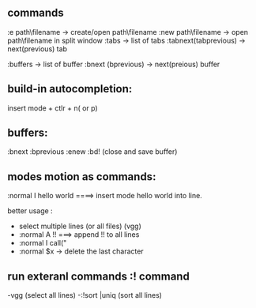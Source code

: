
## commands

 :e path\filename -> create/open path\filename
 :new path\filename  -> open path\filename in split window
 :tabs            -> list of tabs 
 :tabnext(tabprevious) -> next(previous) tab

 :buffers              -> list of buffer
 :bnext (bprevious)    -> next(preious) buffer
  

## build-in autocompletion:
   insert mode + ctlr + n( or p)


## buffers:
  :bnext
  :bprevious
  :enew
  :bd! (close and save buffer)


## modes motion as commands:
 :normal I hello world  ====> insert mode hello world into line.

 better usage :
   - select multiple lines (or all files) (vgg)
   - :normal A !!     ===> append !! to all lines
   - :normal I call(" 
   - :normal $x   -> delete the last character
   

## run exteranl commands :! command
   -vgg (select all lines)
   -:!sort |uniq (sort all lines)
